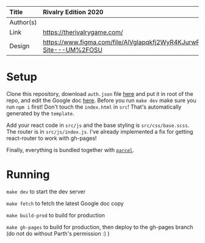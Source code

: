 | Title     | Rivalry Edition 2020                             |
| :-------- | :----------------------------------------- |
| Author(s) |                                            |
| Link      | https://therivalrygame.com/            |
| Design    | https://www.figma.com/file/AlVglapqkfj2WyR4KJurwR/Rivalry-Site---UM%2FOSU          |

# Setup

Clone this repository, download `auth.json` file
[here](https://drive.google.com/drive/u/0/folders/1RTFhJ6MHC7nGNg3CtxiAAhgwd3-GBQwo) and put it in root of the repo,
and edit the Google doc [here](https://docs.google.com/document/d/1QNCE2-KXUPIEmYmUcUkPzxA7HsnZqeobjXVPM3EDAN0/edit?usp=sharing).
Before you run `make dev` make sure you run `npm i` first!
Don't touch the `index.html` in `src`! That's automatically generated by the `template`.

Add your react code in `src/js` and the base styling is `src/css/base.scss`. 
The router is in `src/js/index.js`. I've already implemented a fix for getting react-router to work with gh-pages!

Finally, everything is bundled together with [`parcel`](https://parceljs.org/).

# Running

`make dev` to start the dev server

`make fetch` to fetch the latest Google doc copy

`make build-prod` to build for production

`make gh-pages` to build for production, then deploy to the gh-pages branch (do not do without Parth's permission :) )
